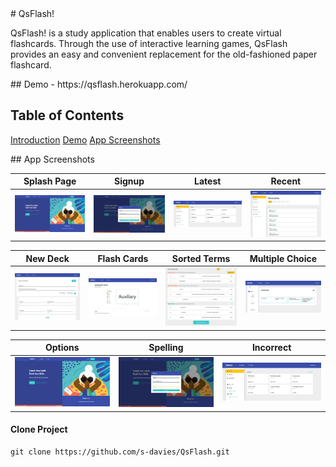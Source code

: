 <a name="qsflash">
# QsFlash!
</a>

QsFlash! is a study application that enables users to create virtual flashcards. Through the use of interactive learning games, QsFlash provides an easy and convenient replacement for the old-fashioned paper flashcard.

<a name="demo">
## Demo - https://qsflash.herokuapp.com/
</a>

## Table of Contents

[Introduction](#qsflash)
[Demo](#demo)
[App Screenshots](#screenshots)

<a name="screenshots">
## App Screenshots
</a>

| Splash Page        | Signup           | Latest   | Recent   |
| :-------------: |:-------------:| :-------------:| :-------------:|
| <img src="app/assets/images/readme_screenshots/splash.png" title="Splash Page" width="400px"> | <img src="app/assets/images/readme_screenshots/sign_up.png" title="Signup" width="400px"> | <img src="app/assets/images/readme_screenshots/latest.png" title="Latest" width="400px"> | <img src="app/assets/images/readme_screenshots/recent.png" title="Recent" width="400px"> |

| New Deck        | Flash Cards           | Sorted Terms   | Multiple Choice   |
| :-------------: |:-------------:| :-------------:| :-------------:|
| <img src="app/assets/images/readme_screenshots/new_deck.png" title="New Deck" width="400px"> | <img src="app/assets/images/readme_screenshots/flash-cards.png" title="Flash Cards" width="400px"> | <img src="app/assets/images/readme_screenshots/flash-cards-bottom.png" title="Sorted Terms" width="400px"> | <img src="app/assets/images/readme_screenshots/multiple_choice.png" title="Multiple Choice" width="400px"> |

| Options       | Spelling           | Incorrect   |
| :-------------: |:-------------:| :-------------:|
| <img src="app/assets/images/readme_screenshots/splash.png" title="Options" width="400px"> | <img src="app/assets/images/readme_screenshots/sign_up.png" title="Spelling" width="400px"> | <img src="app/assets/images/readme_screenshots/latest.png" title="Incorrect" width="400px"> |

#### Clone Project

```shell
git clone https://github.com/s-davies/QsFlash.git
```

